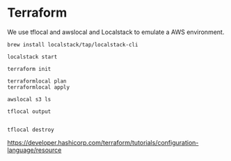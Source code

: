 # Terraform

We use tflocal and awslocal and Localstack to emulate a AWS environment.

```
brew install localstack/tap/localstack-cli

localstack start
```

<!-- export AWS_ACCESS_KEY_ID=
export AWS_SECRET_ACCESS_KEY= -->


```
terraform init

terraformlocal plan
terraformlocal apply

awslocal s3 ls

tflocal output


tflocal destroy
```


https://developer.hashicorp.com/terraform/tutorials/configuration-language/resource


<!-- awslocal s3 mb s3://my-first-bucket -->
